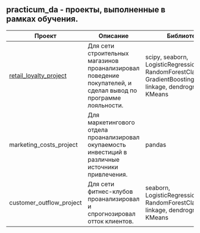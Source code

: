 ## practicum_da - проекты, выполненные в рамках обучения.

Проект|Описание|Библиотеки
-|-|-
[retail_loyalty_project](https://github.com/MaximNuzhnyy/practicum_da/tree/main/customer_outflow_project)|Для сети строительных магазинов проанализировал поведение покупателей, и сделал вывод по программе лояльности.|scipy, seaborn, LogisticRegression, RandomForestClassifier, GradientBoostingRegressor, linkage, dendrogram, KMeans|
marketing_costs_project|Для маркетингового отдела проанализировал окупаемость инвестиций в различные источники привлечения.|pandas|
customer_outflow_project|Для сети фитнес-клубов проанализировал и спрогнозировал отток клиентов.|seaborn, LogisticRegression, RandomForestClassifier, linkage, dendrogram, KMeans
